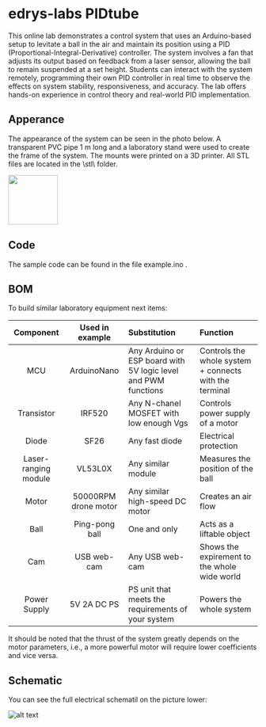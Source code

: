 # edrys-labs PIDtube

This online lab demonstrates a control system that uses an Arduino-based setup to levitate a ball in the air and maintain its position using a PID (Proportional-Integral-Derivative) controller. The system involves a fan that adjusts its output based on feedback from a laser sensor, allowing the ball to remain suspended at a set height. Students can interact with the system remotely, programming their own PID controller in real time to observe the effects on system stability, responsiveness, and accuracy. The lab offers hands-on experience in control theory and real-world PID implementation.

## Apperance
The appearance of the system can be seen in the photo below. A transparent PVC pipe 1 m long and a laboratory stand were used to create the frame of the system. The mounts were printed on a 3D printer. All STL files are located in the \stl\ folder.

<a href="url"><img src="https://github.com/VladyslavKnysh/edrys-labs_PIDtube/blob/main/media/photo.jpg" width="100" ></a>

## Code
The sample code can be found in the file example.ino .

## BOM
To build similar laboratory equipment next items: 

| Component            | Used in example      | Substitution                                                   | Function                                               |
| :-------------------:|:--------------------:| :--------------------------------------------------------------| :------------------------------------------------------|
| MCU                  | ArduinoNano          | Any Arduino or ESP board with 5V logic level and PWM functions | Controls the whole system + connects with the terminal |
| Transistor           | IRF520               | Any N-chanel MOSFET with low enough Vgs                        | Controls power supply of a motor                       |
| Diode                | SF26                 | Any fast diode                                                 | Electrical protection                                  |
| Laser-ranging module | VL53L0X              | Any similar module                                             | Measures the position of the ball                      |
| Motor                | 50000RPM drone motor | Any similar high-speed DC motor                                | Creates an air flow                                    |
| Ball                 | Ping-pong ball       | One and only                                                   | Acts as a liftable object                              |
| Cam                  | USB web-cam          | Any USB web-cam                                                | Shows the expirement to the whole wide world           |
| Power Supply         | 5V 2A DC PS          | PS unit that meets the requirements of your system             | Powers the whole system                                |

It should be noted that the thrust of the system greatly depends on the motor parameters, i.e., a more powerful motor will require lower coefficients and vice versa.

## Schematic
You can see the full electrical schematil on the picture lower:

![alt text](https://github.com/VladyslavKnysh/edrys-labs_PIDtube/blob/main/media/FullSchematic.png)


